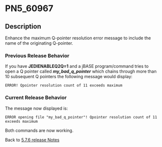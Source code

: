 # PN5_60967

<PageHeader />

## Description

Enhance the maximum Q-pointer resolution error message to include the name of the originating Q-pointer.

### Previous Release Behavior

If you have **JEDIENABLEQ2Q=1** and a jBASE program/command tries to open a Q pointer called ***my\_bad\_q\_pointer*** which chains through more than 10 subsequent Q pointers the following message would display:

```
ERROR! Qpointer resolution count of 11 exceeds maximum
```

### Current Release Behavior

The message now displayed is:

```
ERROR opening file "my_bad_q_pointer"! Qpointer resolution count of 11 exceeds maximum
```

Both commands are now working.

Back to [5.7.6 release Notes](../jbase-5.7.6-release-notes/README.md)
